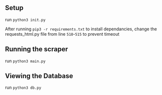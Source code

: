 ## Setup

run `python3 init.py`

After running `pip3 -r requirements.txt` to install dependancies, change the requests_html.py file from line `510`-`515` to prevent timeout

## Running the scraper

run `python3 main.py`

## Viewing the Database

run `python3 db.py`
